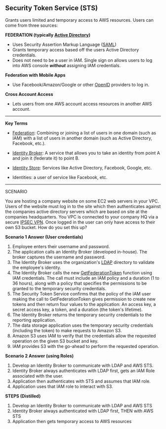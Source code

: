 ## Security Token Service (STS)

Grants users limited and temporary access to AWS resources. Users can come from three sources:

**FEDERATION (typically [Active Directory](https://en.wikipedia.org/wiki/Active_Directory))**

 - Uses Security Assertion Markup Language ([SAML](https://en.wikipedia.org/wiki/Security_Assertion_Markup_Language)) 
 - Grants temporary access based off the users Active Directory credentials. 
 - Does not need to be a user in IAM. Single sign on allows users to log into AWS console ***without*** assigning IAM credentials.

**Federation with Mobile Apps**

 - Use Facebook/Amazon/Google or other [OpenID](https://en.wikipedia.org/wiki/OpenID) providers to log in.

**Cross Account Access**
- Lets users from one AWS account access resources in another AWS account.

---
**Key Terms**

 - [Federation](https://en.wikipedia.org/wiki/Federation_%28information_technology%29): Combining or joining a list of users in one domain (such   as IAM) with a list of users in another domain (such as Active  Directory, Facebook, etc.).

- [Identity Broker](https://docs.aws.amazon.com/IAM/latest/UserGuide/id_roles_common-scenarios_federated-users.html): A service that allows you to take an identity from point A and join it (federate it) to point B.

- [Identity Store](https://en.wikipedia.org/wiki/Identity_management_system): Services like Active Directory, Facebook, Google, etc.

- Identities: a user of service like Facebook, etc.

---

SCENARIO

You are hosting a company website on some EC2 web servers in your VPC. Users of the website must log in to the site which then authenticates against the companies active directory servers which are based on site at the companies headquarters. You VPC is connected to your company HQ via a secure [IPSEC VPN](https://en.wikipedia.org/wiki/IPsec). Once logged in the user can only have access to their own S3 bucket. How do you set this up?

**Scenario 1 Answer (User credentials)**

1. Employee enters their username and password.
2. The application calls an Identity Broker (developed in-house). The broker captures the username and password.
3. The Identity Broker uses the organization's [LDAP](https://en.wikipedia.org/wiki/Lightweight_Directory_Access_Protocol) directory to validate the employee's identity.
4. The Identity Broker calls the new [GetFederationToken](https://docs.aws.amazon.com/STS/latest/APIReference/API_GetFederationToken.html) function using IAM credentials. The call must include an IAM policy and a duration (1 to 36 hours), along with a policy that specifies the permissions to be granted to the temporary security credentials.
5. The Security Token Service confirms that the policy of the IAM user making the call to GetFederationToken gives permission to create new tokens and then return four values to the application: An access key, a secret access key, a token, and a duration (the token's lifetime).
6. The Identity Broker returns the temporary security credentials to the reporting application.
7. The data storage application uses the temporary security credentials (including the token) to make requests to Amazon S3.
8. Amazon S3 uses IAM to verify that the credentials allow the requested operation on the given S3 bucket and key.
9. IAM provides S3 with the go-ahead to perform the requested operation.

**Scenario 2 Answer (using Roles)**

1.  Develop an Identity Broker to communicate with LDAP and AWS STS.
2. Identity Broker always authenticates with LDAP first, gets an IAM Role associated with the user.
3. Application then authenticates with STS and assumes that IAM role.
4. Application uses that IAM role to interact with S3.

**STEPS (Distilled)**

1. Develop an Identity Broker to communicate with LDAP and AWS STS
2. Identity Broker always authenticated with LDAP first, THEN with AWS STS
3. Application then gets temporary access to AWS resources 

  

<!--stackedit_data:
eyJoaXN0b3J5IjpbLTc3NDk1MDAzOCwtMTkzNTE1OTk1OF19
-->